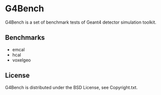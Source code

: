 G4Bench
========
G4Bench is a set of benchmark tests of Geant4 detector simulation toolkit.

Benchmarks
----------
* emcal
* hcal
* voxelgeo

License
-------
G4Bench is distributed under the BSD License, see Copyright.txt.
